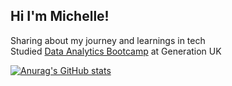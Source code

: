 ## Hi I'm Michelle!

Sharing about my journey and learnings in tech<br/>
Studied [Data Analytics Bootcamp](https://uk.generation.org/programs/data-analytics/) at Generation UK <br/>

[![Anurag's GitHub stats](https://github-readme-stats.vercel.app/apiMichellePuiKaanuraghazra)](https://github.com/anuraghazra/github-readme-stats)
